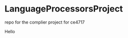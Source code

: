 LanguageProcessorsProject
=========================

repo for the complier project for ce4717

Hello
